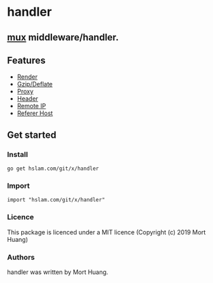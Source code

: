 # handler
## [mux](https://hslam.com/git/x/mux "mux") middleware/handler.

## Features
* [Render](https://hslam.com/git/x/handler/src/master/render "render")
* [Gzip/Deflate](https://hslam.com/git/x/handler/src/master/compress "compress")
* [Proxy](https://hslam.com/git/x/handler/src/master/proxy "proxy")
* [Header](https://hslam.com/git/x/handler/src/master/header "header")
* [Remote IP](https://hslam.com/git/x/handler/src/master/remote "remote")
* [Referer Host](https://hslam.com/git/x/handler/src/master/referer "referer")

## Get started

### Install
```
go get hslam.com/git/x/handler
```
### Import
```
import "hslam.com/git/x/handler"
```

### Licence
This package is licenced under a MIT licence (Copyright (c) 2019 Mort Huang)


### Authors
handler was written by Mort Huang.


